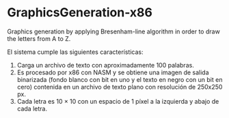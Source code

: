 # GraphicsGeneration-x86
Graphics generation by applying Bresenham-line algorithm in order to draw the letters from A to Z.

El sistema cumple las siguientes características:
1. Carga un archivo de texto con aproximadamente 100
palabras.
2. Es procesado por x86 con NASM y se obtiene una imagen de salida binarizada (fondo blanco con bit en uno
y el texto en negro con un bit en cero) contenida en un archivo de texto plano con resolución de 250x250 px.
3.  Cada letra es 10 × 10 con un espacio de 1 píxel a la
izquierda y abajo de cada letra.
